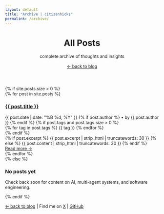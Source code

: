 ```yaml
---
layout: default
title: "Archive | citizenhicks"
permalink: /archive/
---
```


<header>
    <h1>All Posts</h1>
    <p class="subtitle">complete archive of thoughts and insights</p>
    <nav style="margin: 1rem 0;">
        <a href="{{ '/' | relative_url }}" class="back-to-blog">← back to blog</a>
    </nav>
</header>

<section class="section">
    {% if site.posts.size > 0 %}
        <div class="blog-posts">
            {% for post in site.posts %}
            <article class="blog-post-preview">
                <h3 class="blog-post-title">
                    <a href="{{ post.url | relative_url }}">{{ post.title }}</a>
                </h3>
                <div class="blog-post-meta">
                    <time>{{ post.date | date: "%B %d, %Y" }}</time>
                    {% if post.author %}
                    <span> • by {{ post.author }}</span>
                    {% endif %}
                    {% if post.tags and post.tags.size > 0 %}
                    <div class="post-tags">
                        {% for tag in post.tags %}
                        <span class="tag">{{ tag }}</span>
                        {% endfor %}
                    </div>
                    {% endif %}
                </div>
                <div class="blog-post-excerpt">
                    {% if post.excerpt %}
                        {{ post.excerpt | strip_html | truncatewords: 30 }}
                    {% else %}
                        {{ post.content | strip_html | truncatewords: 30 }}
                    {% endif %}
                </div>
                <a href="{{ post.url | relative_url }}" class="read-more">Read more →</a>
            </article>
            {% endfor %}
        </div>
    {% else %}
        <div class="no-posts">
            <h3>No posts yet</h3>
            <p>Check back soon for content on AI, multi-agent systems, and software engineering.</p>
        </div>
    {% endif %}
</section>

<footer>
    <p><a href="{{ '/' | relative_url }}">← back to blog</a> | Find me on <a href="{{ site.data.site.author.twitter }}" target="_blank">X</a> | <a href="{{ site.data.site.author.github }}" target="_blank">GitHub</a></p>
</footer>